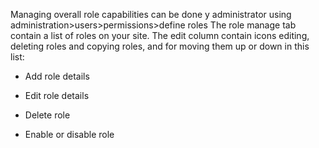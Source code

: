 Managing overall role capabilities can be done y administrator using administration>users>permissions>define roles The role manage tab contain a list of roles on your site. The edit column contain icons editing, deleting roles and copying roles, and for moving them up or down in this list:

-  Add role details 

-  Edit role details

-  Delete role

-  Enable or disable role